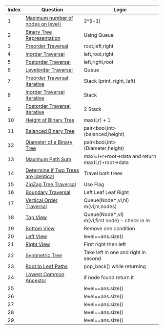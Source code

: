 |Index | Question | Logic |
|---|---|----|
|1|[Maximum number of nodes on level i](https://github.com/Het01/DSA/blob/main/Tree/Intro.cpp)|2^(i-1)|
|2|[Binary Tree Representation](https://github.com/Het01/DSA/blob/main/Tree/Binary_Tree_Representation.cpp)|Using Queue|
|3|[Preorder Traversal](https://github.com/Het01/DSA/blob/main/Tree/Preorder_Traversal.cpp) | root,left,right |
|4|[Inorder Traversal](https://github.com/Het01/DSA/blob/main/Tree/Inorder_Traversal.cpp) | left,root,right |
|5|[Postorder Traversal](https://github.com/Het01/DSA/blob/main/Tree/Postorder_Traversal.cpp) | left,right,root |
|6|[Levelorder Traversal](https://github.com/Het01/DSA/blob/main/Tree/Levelorder_Traversal.cpp) | Queue |
|7|[Preorder Traversal Iterative](https://github.com/Het01/DSA/blob/main/Tree/Preorder_Traversal_Iterative.cpp) | Stack (print, right, left) |
|8|[Inorder Traversal Iterative](https://github.com/Het01/DSA/blob/main/Tree/Inorder_Traversal_Iterative.cpp) | Stack |
|9|[Postorder Traversal Iterative](https://github.com/Het01/DSA/blob/main/Tree/Postorder_Traversal_Iterative.cpp) | 2 Stack |
|10|[Height of Binary Tree](https://github.com/Het01/DSA/blob/main/Tree/Height_of_Binary_Tree.cpp) | max(l,r) + 1|
|11|[Balanced Binary Tree](https://github.com/Het01/DSA/blob/main/Tree/Balanced_Binary_Tree.cpp)| pair<bool,int> (balanced,height) |
|12|[Diameter of a Binary Tree](https://github.com/Het01/DSA/blob/main/Tree/Diameter_of_a_Binary_Tree.cpp)| pair<bool,int> (Diameter,height) |
|13|[Maximum Path Sum](https://github.com/Het01/DSA/blob/main/Tree/Maximum_Path_Sum.cpp)| maxi=l+r+root->data and return max(l,r)+root->data |
|14|[Determine if Two Trees are Identical](https://github.com/Het01/DSA/blob/main/Tree/Determine_if_Two_Trees_are_Identical.cpp)| Travel both trees |
|15|[ZigZag Tree Traversal](https://github.com/Het01/DSA/blob/main/Tree/ZigZagTreeTraversal.cpp)| Use Flag |
|16|[Boundary Traversal](https://github.com/Het01/DSA/blob/main/Tree/Boundary_Traversal.cpp)| Left Leaf Leaf Right |
|17|[Vertical Order Traversal](https://github.com/Het01/DSA/blob/main/Tree/Vertical_Order_Traversal.cpp)| Queue(Node*,vl,hl) <br/> m(vl,hl,nodes) |
|18|[Top View](https://github.com/Het01/DSA/blob/main/Tree/Top_View.cpp)| Queue(Node*,vl)<br/>m(vl,first node) - check in m |
|19|[Bottom View](https://github.com/Het01/DSA/blob/main/Tree/Bottom_View.cpp)| Remove one condition |
|20|[Left View](https://github.com/Het01/DSA/blob/main/Tree/Left_View.cpp)| level==ans.size() |
|21|[Right View](https://github.com/Het01/DSA/blob/main/Tree/Right_View.cpp)| First right then left |
|22|[Symmetric Tree](https://github.com/Het01/DSA/blob/main/Tree/Symmetric_Tree.cpp)| Take left in one and right in second |
|23|[Root to Leaf Paths](https://github.com/Het01/DSA/blob/main/Tree/Root_to_Leaf_Paths.cpp)| pop_back() while returning |
|24|[Lowest Common Ancestor](https://github.com/Het01/DSA/blob/main/Tree/Lowest_Common_Ancestor.cpp)| if node found return it |
|25|[](https://github.com/Het01/DSA/blob/main/Tree/Left_View.cpp)| level==ans.size() |
|26|[](https://github.com/Het01/DSA/blob/main/Tree/Left_View.cpp)| level==ans.size() |
|27|[](https://github.com/Het01/DSA/blob/main/Tree/Left_View.cpp)| level==ans.size() |
|28|[](https://github.com/Het01/DSA/blob/main/Tree/Left_View.cpp)| level==ans.size() |
|29|[](https://github.com/Het01/DSA/blob/main/Tree/Left_View.cpp)| level==ans.size() |
